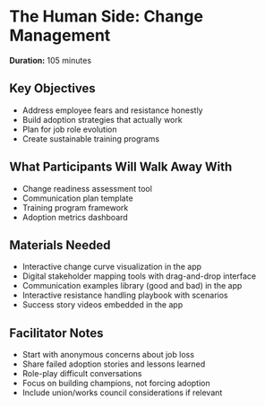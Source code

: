 # The Human Side: Change Management

**Duration:** 105 minutes

## Key Objectives
- Address employee fears and resistance honestly
- Build adoption strategies that actually work
- Plan for job role evolution
- Create sustainable training programs

## What Participants Will Walk Away With
- Change readiness assessment tool
- Communication plan template
- Training program framework
- Adoption metrics dashboard

## Materials Needed
- Interactive change curve visualization in the app
- Digital stakeholder mapping tools with drag-and-drop interface
- Communication examples library (good and bad) in the app
- Interactive resistance handling playbook with scenarios
- Success story videos embedded in the app

## Facilitator Notes
- Start with anonymous concerns about job loss
- Share failed adoption stories and lessons learned
- Role-play difficult conversations
- Focus on building champions, not forcing adoption
- Include union/works council considerations if relevant